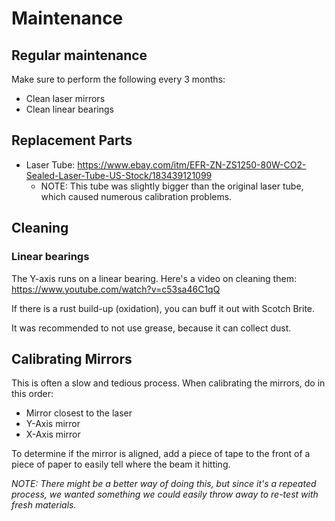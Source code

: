 # Maintenance

## Regular maintenance

Make sure to perform the following every 3 months:

* Clean laser mirrors
* Clean linear bearings


## Replacement Parts

* Laser Tube: https://www.ebay.com/itm/EFR-ZN-ZS1250-80W-CO2-Sealed-Laser-Tube-US-Stock/183439121099
  * NOTE:  This tube was slightly bigger than the original laser tube, which caused numerous calibration problems.

## Cleaning

### Linear bearings

The Y-axis runs on a linear bearing.  Here's a video on cleaning them:  https://www.youtube.com/watch?v=c53sa46C1qQ

If there is a rust build-up (oxidation), you can buff it out with Scotch Brite.

It was recommended to not use grease, because it can collect dust.

## Calibrating Mirrors

This is often a slow and tedious process.  When calibrating the mirrors, do in this order:

* Mirror closest to the laser
* Y-Axis mirror
* X-Axis mirror

To determine if the mirror is aligned, add a piece of tape to the front of a piece of paper to easily tell where the beam it hitting.

_NOTE: There might be a better way of doing this, but since it's a repeated process, we wanted something we could easily throw away to re-test with fresh materials._

